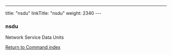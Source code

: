 ---
title: "nsdu"
linkTitle: "nsdu"
weight: 2340
--- <span id="nsdu"></span>

### nsdu

Network Service Data Units

[Return to Command index](../../)

